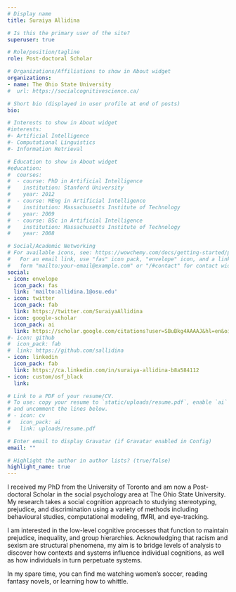 ```yaml
---
# Display name
title: Suraiya Allidina

# Is this the primary user of the site?
superuser: true

# Role/position/tagline
role: Post-doctoral Scholar

# Organizations/Affiliations to show in About widget
organizations:
- name: The Ohio State University
#  url: https://socialcognitivescience.ca/

# Short bio (displayed in user profile at end of posts)
bio:

# Interests to show in About widget
#interests:
#- Artificial Intelligence
#- Computational Linguistics
#- Information Retrieval

# Education to show in About widget
#education:
#  courses:
#  - course: PhD in Artificial Intelligence
#    institution: Stanford University
#    year: 2012
#  - course: MEng in Artificial Intelligence
#    institution: Massachusetts Institute of Technology
#    year: 2009
#  - course: BSc in Artificial Intelligence
#    institution: Massachusetts Institute of Technology
#    year: 2008

# Social/Academic Networking
# For available icons, see: https://wowchemy.com/docs/getting-started/page-builder/#icons
#   For an email link, use "fas" icon pack, "envelope" icon, and a link in the
#   form "mailto:your-email@example.com" or "/#contact" for contact widget.
social:
- icon: envelope
  icon_pack: fas
  link: 'mailto:allidina.1@osu.edu'
- icon: twitter
  icon_pack: fab
  link: https://twitter.com/SuraiyaAllidina
- icon: google-scholar
  icon_pack: ai
  link: https://scholar.google.com/citations?user=SBuBkg4AAAAJ&hl=en&oi=ao
#- icon: github
#  icon_pack: fab
#  link: https://github.com/sallidina
- icon: linkedin
  icon_pack: fab
  link: https://ca.linkedin.com/in/suraiya-allidina-b8a584112
- icon: custom/osf_black
  link: 

# Link to a PDF of your resume/CV.
# To use: copy your resume to `static/uploads/resume.pdf`, enable `ai` icons in `params.toml`, 
# and uncomment the lines below.
# - icon: cv
#   icon_pack: ai
#   link: uploads/resume.pdf

# Enter email to display Gravatar (if Gravatar enabled in Config)
email: ""

# Highlight the author in author lists? (true/false)
highlight_name: true
---
```


I received my PhD from the University of Toronto and am now a Post-doctoral Scholar in the social psychology area at The Ohio State University. My research takes a social cognition approach to studying stereotyping, prejudice, and discrimination using a variety of methods including behavioural studies, computational modeling, fMRI, and eye-tracking.

I am interested in the low-level cognitive processes that function to maintain prejudice, inequality, and group hierarchies. Acknowledging that racism and sexism are structural phenomena, my aim is to bridge levels of analysis to discover how contexts and systems influence individual cognitions, as well as how individuals in turn perpetuate systems.

In my spare time, you can find me watching women’s soccer, reading fantasy novels, or learning how to whittle.
